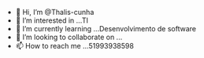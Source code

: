 - 👋 Hi, I’m @Thalis-cunha
- 👀 I’m interested in ...TI
- 🌱 I’m currently learning ...Desenvolvimento de software
- 💞️ I’m looking to collaborate on ...
- 📫 How to reach me ...51993938598

<!---
Thalis-cunha/Thalis-cunha is a ✨ special ✨ repository because its `README.md` (this file) appears on your GitHub profile.
You can click the Preview link to take a look at your changes.
--->
